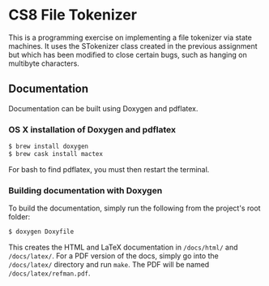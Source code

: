 # CS8 File Tokenizer

This is a programming exercise on implementing a file tokenizer via state
machines. It uses the STokenizer class created in the previous assignment but
which has been modified to close certain bugs, such as hanging on multibyte
characters.

## Documentation

Documentation can be built using Doxygen and pdflatex.

### OS X installation of Doxygen and pdflatex

```bash
$ brew install doxygen
$ brew cask install mactex
```
For bash to find pdflatex, you must then restart the terminal.

### Building documentation with Doxygen

To build the documentation, simply run the following from the project's root
folder:

```bash
$ doxygen Doxyfile
```

This creates the HTML and LaTeX documentation in `/docs/html/` and
`/docs/latex/`. For a PDF version of the docs, simply go into the `/docs/latex/`
directory and run `make`. The PDF will be named `/docs/latex/refman.pdf`.
